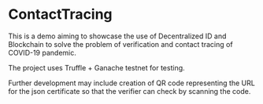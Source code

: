 # ContactTracing

This is a demo aiming to showcase the use of Decentralized ID and Blockchain to solve the problem of verification and contact tracing of COVID-19 pandemic.

The project uses Truffle + Ganache testnet for testing.

Further development may include creation of QR code representing the URL for the json certificate so that the verifier can check by scanning the code.
